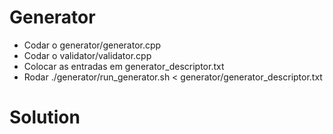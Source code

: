 # Generator
- Codar o generator/generator.cpp
- Codar o validator/validator.cpp
- Colocar as entradas em generator_descriptor.txt
- Rodar ./generator/run_generator.sh < generator/generator_descriptor.txt

# Solution
